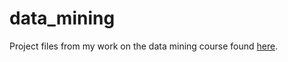 data_mining
===========

Project files from my work on the data mining course found [here](http://guidetodatamining.com/).
